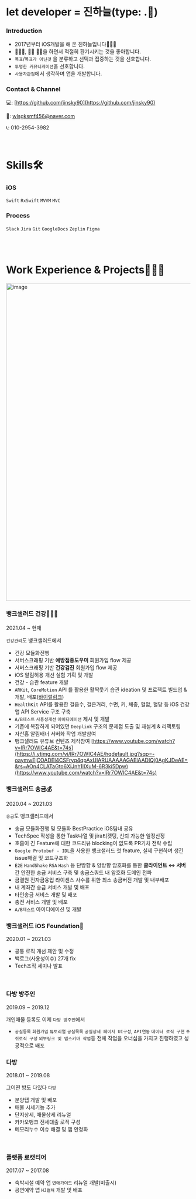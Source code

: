 # let developer = 진하늘(type: .📱)


### Introduction

- 2017년부터 iOS개발을 해 온 진하늘입니다🙋🏻‍♂️
- 🚴🏻‍♂️, 🏃‍♂️ 🏊‍♂️을 하면서 적절히 환기시키는 것을 좋아합니다.
- `목표`/`목표가 아닌것` 을 분류하고 선택과 집중하는 것을 선호합니다.
- `투명한 커뮤니케이션`을 선호합니다.
- `사용자관점`에서 생각하며 앱을 개발합니다.

### Contact & Channel

💻: [https://github.com/jinsky90](https://github.com/jinsky90)

💌: wlsgksmf456@naver.com

📞: 010-2954-3982
<br/><br/><br/>

# Skills🛠

### iOS

`Swift` `RxSwift` `MVVM` `MVC`

### Process

`Slack` `Jira` `Git` `GoogleDocs` `Zeplin` `Figma`

<br/><br/>

# Work Experience & Projects🧑🏻‍💻

<img width="865" alt="image" src="https://user-images.githubusercontent.com/38024119/127767966-b17ed866-8ec3-4201-a67e-16566b834a8e.png">

### 뱅크샐러드 건강👨🏻‍⚕️

2021.04 ~ 현재

`건강관리`도 뱅크샐러드에서

- 건강 모듈화진행
- 서버스크래핑 기반 **예방접종도우미** 회원가입 flow 제공
- 서버스크래핑 기반 **건강검진** 회원가입 flow 제공
- iOS 알림허용 개선 실험 기획 및 개발
- 건강 - 습관 feature 개발
- `ARKit`, `CoreMotion` API 를 활용한 활짝웃기 습관 ideation 및 프로젝트 빌드업 & 개발, 배포([바이럴링크](https://m.blog.naver.com/rosus3521/222654069308))
- `HealthKit` API를 활용한 걸음수, 걸은거리, 수면, 키, 체중, 혈압, 혈당 등 iOS 건강앱 API Service 구조 구축
- `A/B테스트` `사용성개선` `아이디에이션` 제시 및 개발
- 기존에 복잡하게 되어있던 `Deeplink` 구조의 문제점 도출 및 재설계 & 리팩토링
- 자산홈 알림배너 서버화 작업 개발참여
- 뱅크샐러드 유튜브 컨텐츠 제작참여
[https://www.youtube.com/watch?v=lRr7OWIC4AE&t=74s](https://i.ytimg.com/vi/lRr7OWIC4AE/hqdefault.jpg?sqp=-oaymwEjCOADEI4CSFryq4qpAxUIARUAAAAAGAElAADIQj0AgKJDeAE=&rs=AOn4CLATaGto6XiJnh1IIXuM-6R3ki5Dpw)(https://www.youtube.com/watch?v=lRr7OWIC4AE&t=74s)


### 뱅크샐러드 송금💰

2020.04 ~ 2021.03

`송금`도 뱅크샐러드에서

- 송금 모듈화진행 및 모듈화 BestPractice iOS팀내 공유
- TechSpec 작성을 통한 Task나열 및 jira티켓팅, 신뢰 가능한 일정산정
- 호흡이 긴 Feature에 대한 코드리뷰 blocking이 없도록 PR기차 전략 수립
- `Google Protobuf - IDL`을 사용한 뱅크샐러드 첫 feature, 실제 구현하며 생긴 issue해결 및 코드구조화
- `E2E` `HandShake` `RSA` `Hash` 등 단방향 & 양방향 암호화를 통한 **클라이언트 ↔ 서버**간 안전한 송금 서비스 구축 및 송금스쿼드 내 암호화 도메인 전파
- 금결원 전자금융업 라이센스 사수를 위한 최소 송금버전 개발 및 내부배포
- 내 계좌간 송금 서비스 개발 및 배포
- 타인송금 서비스 개발 및 배포
- 충전 서비스 개발 및 배포
- `A/B테스트` 아이디에이션 및 개발

### 뱅크샐러드 iOS Foundation🤝

2020.01 ~ 2021.03

- 공통 로직 개선 제안 및 수정
- 백로그(사용성이슈) 27개 fix
- Tech조직 세미나 발표

<br/>

### 다방 방주인

2019.09 ~ 2019.12

개인매물 등록도 이제 `다방 방주인`에서

- `공실등록` `회원가입` `튜토리얼` `공실목록` `공실상세 페이지 UI구성`, `API연동` `데이터 로직 구현` `푸쉬로직 구성` `외부링크 및 앱스키마 작업`등 전체 작업을 오너십을 가지고 진행하였고 성공적으로 배포

### 다방

2018.01 ~ 2019.08

그어떤 방도 다있다 `다방`

- 분양탭 개발 및 배포
- 매물 시세기능 추가
- 단지상세, 매물상세 리뉴얼
- 카카오뱅크 전세대출 로직 구성
- 메모리누수 이슈 해결 및 앱 안정화

<br/>

### 플랫폼 로캣티어

2017.07 ~ 2017.08

- 숙박시설 예약 앱 `연애가이드` 리뉴얼 개발(미출시)
- 공연예약 앱 `HJ컬쳐` 개발 및 배포
